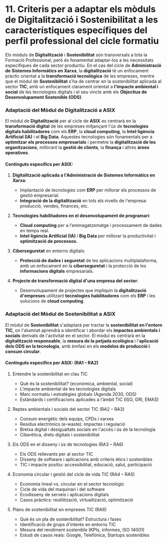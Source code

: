 # 11. Criteris per a adaptar els mòduls de Digitalització i Sostenibilitat a les característiques específiques del perfil professional del cicle formatiu 

Els mòduls de **Digitalització** i **Sostenibilitat** són transversals a tota la Formació Professional, però és fonamental adaptar-los a les necessitats específiques de cada sector productiu. En el cas del cicle de **Administració de Sistemes Informàtics en Xarxa**, la **digitalització** té un enfocament pràctic orientat a la **transformació tecnològica** de les empreses, mentre que el mòdul de **Sostenibilitat** s'ha de centrar en la sostenibilitat aplicada al sector **TIC**, amb un enfocament clarament orientat a **l'impacte ambiental i social** de les tecnologies digitals i el seu vincle amb els **Objectius de Desenvolupament Sostenible (ODS)**.

### **Adaptació del Mòdul de Digitalització a ASIX**

El mòdul de **Digitalització** per al cicle de **ASIX** es centrarà en la **transformació digital** de les empreses mitjançant l'ús de **tecnologies digitals habilitadores** com els **ERP**, la **cloud computing**, la **Intel·ligència Artificial (IA)** i el **Big Data**. Aquestes tecnologies són fonamentals per a **optimitzar els processos empresarials** i permetre la **digitalització de les organitzacions**, millorant la **gestió de clients**, la **finança** i altres **àrees operatives**.

#### **Continguts específics per ASIX:**

1. **Digitalització aplicada a l'Administració de Sistemes Informàtics en Xarxa**:

   * Implantació de tecnologies com **ERP** per millorar els processos de gestió empresarial.
   * **Integració de la digitalització** en tots els nivells de l'empresa: producció, vendes, finances, etc.

2. **Tecnologies habilitadores en el desenvolupament de programari**:

   * **Cloud computing** per a l'emmagatzematge i processament de dades en temps real.
   * **Intel·ligència Artificial (IA)** i **Big Data** per millorar la productivitat i **optimització de processos**.

3. **Ciberseguretat** en entorns digitals:

   * **Protecció de dades i seguretat** de les aplicacions multiplataforma, amb un enfocament en la **ciberseguretat** i la protecció de les **informacions digitals** empresarials.

4. **Projecte de transformació digital d'una empresa del sector**:

   * Desenvolupament de projectes que impliquin la **digitalització d'empreses** utilitzant **tecnologies habilitadores** com els **ERP** i les solucions de **cloud computing**.


### **Adaptació del Mòdul de Sostenibilitat a ASIX**

El mòdul de **Sostenibilitat** s'adaptarà per tractar la **sostenibilitat en l'entorn TIC**, on l'alumnat aprendrà a identificar i abordar els **impactes ambientals i socials** derivats de l'activitat en el sector. El mòdul es centrarà en la **digitalització responsable**, la **mesura de la petjada ecològica** i l'**aplicació dels ODS en la tecnologia**, amb èmfasi en els **modelos de producció i consum circular**. 

#### **Continguts específics per ASIX:** (RA1 – RA2)

1. Entendre la sostenibilitat en clau TIC
      * Què és la sostenibilitat? (econòmica, ambiental, social)
      * L'impacte ambiental de les tecnologies digitals
      * Marc normatiu i estratègies globals (Agenda 2030, ODS)
      * Estàndards i certificacions aplicades a l'àmbit TIC (ISO, GRI, EMAS)

2. Reptes ambientals i socials del sector TIC (RA2 – RA3)
      * Consum energètic dels equips, CPDs i xarxes
      * Residus electrònics (e-waste): impactes i regulació
      * Bretxa digital i desigualtats socials en l'accés i ús de la tecnologia
      * Ciberètica, drets digitals i sostenibilitat
3. Els ODS en el disseny i ús de tecnologies (RA3 – RA6)
      * Els ODS rellevants per al sector TIC
      * Disseny de software i aplicacions amb criteris ètics i sostenibles
      * TIC i impacte positiu: accessibilitat, educació, salut, participació
  
4. Economia circular i gestió del cicle de vida TIC (RA4 – RA5)
      * Economia lineal vs. circular en el sector tecnològic
      * Cicle de vida del maquinari i del software
      * Ecodisseny de serveis i aplicacions digitals
      * Casos pràctics: reutilització, virtualització, optimització
  
5. Plans de sostenibilitat en empreses TIC (RA6)
      * Què és un pla de sostenibilitat? Estructura i fases
      * Identificació de grups d'interès en entorns TIC
      * Mesura del rendiment sostenible (KPIs, informes, ISO 14001)
      * Estudi de casos reals: Google, Telefónica, Startups sostenibles


